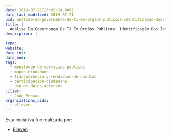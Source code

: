 ```yaml
---
date: 2019-07-21T23:02:24.000Z
date_last_modified: 2019-07-21
uid: analise-da-governanca-de-ti-em-orgãos-publicos-identificacão-dos-indices-de-alinhamento-por-orgão-a-partir-de-uma-plataforma-mobile
title: |
  Análise Da Governança De Ti Em Órgãos Públicos: Identificação Dos Índices De Alinhamento Por Órgão A Partir De Uma Plataforma Mobile
description: |
  
type: 
website: 
date_ini: 
date_end: 
tags:
  - monitoreo-de-servicios-publicos
  - mapeo-ciudadano
  - transparencia-y-rendicion-de-cuentas
  - participación-ciudadana
  - uso-de-datos-abiertos
cities: 
  - João Pessoa
organizations_uids:
  - elleven
---
```


Esta iniciativa fue realizada por:

- [Elleven](/organizaciones/elleven)
